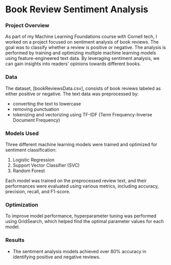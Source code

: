 # Book Review Sentiment Analysis 

### Project Overview
As part of my Machine Learning Foundations course with Cornell tech, I worked on a project focused on sentiment analysis of book reviews. The goal was to classify whether a review is positive or negative. The analysis is performed by training and optimizing multiple machine learning models using feature-engineered text data. By leveraging sentiment analysis, we can gain insights into readers' opinions towards different books.

### Data
The dataset, [bookReviewsData.csv], consists of book reviews labeled as either positive or negative. The text data was preprocessed by:
* converting the text to lowercase
* removing punctuation
* tokenizing and vectorizing using TF-IDF (Term Frequency-Inverse Document Frequency)

### Models Used
Three different machine learning models were trained and optimized for sentiment classification:
1. Logistic Regression
2. Support Vector Classifier (SVC)
3. Random Forest
   
Each model was trained on the preprocessed review text, and their performances were evaluated using various metrics, including accuracy, precision, recall, and F1-score.

### Optimization
To improve model performance, hyperparameter tuning was performed using GridSearch, which helped find the optimal parameter values for each model.

### Results
* The sentiment analysis models achieved over 80% accuracy in identifying positive and negative reviews. 
